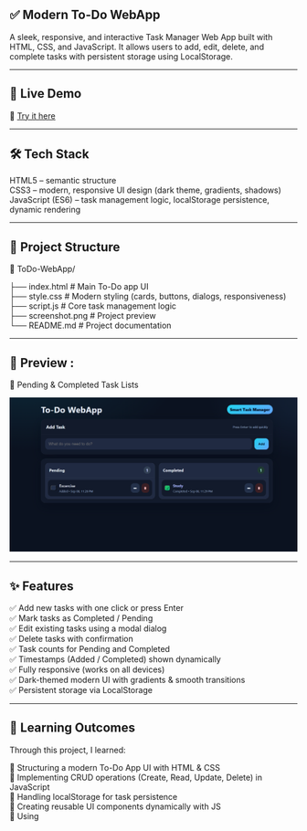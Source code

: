 ## ✅ Modern To-Do WebApp

A sleek, responsive, and interactive Task Manager Web App built with HTML, CSS, and JavaScript.
It allows users to add, edit, delete, and complete tasks with persistent storage using LocalStorage.

---

## 🚀 Live Demo

🔗 [Try it here](https://kunal-web3.github.io/OIBSIP-ToDo-WebApp-3/) 

---

## 🛠️ Tech Stack

HTML5 – semantic structure <br>
CSS3 – modern, responsive UI design (dark theme, gradients, shadows) <br>
JavaScript (ES6) – task management logic, localStorage persistence, dynamic rendering <br>

---

## 📂 Project Structure

📌 ToDo-WebApp/

├── index.html      # Main To-Do app UI <br>
├── style.css       # Modern styling (cards, buttons, dialogs, responsiveness) <br>
├── script.js          # Core task management logic <br>
├── screenshot.png  # Project preview <br>
└── README.md       # Project documentation <br>

---

## 📸 Preview :

📝 Pending & Completed Task Lists

![Modern To-Do WebApp](screenshot1.png) 

---

## ✨ Features

✅ Add new tasks with one click or press Enter <br>
✅ Mark tasks as Completed / Pending <br>
✅ Edit existing tasks using a modal dialog <br>
✅ Delete tasks with confirmation <br>
✅ Task counts for Pending and Completed <br>
✅ Timestamps (Added / Completed) shown dynamically <br>
✅ Fully responsive (works on all devices) <br>
✅ Dark-themed modern UI with gradients & smooth transitions <br>
✅ Persistent storage via LocalStorage <br>

---

## 🎯 Learning Outcomes

Through this project, I learned:

📌 Structuring a modern To-Do App UI with HTML & CSS <br>
📌 Implementing CRUD operations (Create, Read, Update, Delete) in JavaScript <br>
📌 Handling localStorage for task persistence <br>
📌 Creating reusable UI components dynamically with JS <br>
📌 Using <dialog> for edit modals and improving UX <br>
📌 Designing a responsive and visually appealing dark mode interface <br>

---

## 🙌 Acknowledgement

Special thanks to Oasis Infobyte (OIBSIP) for the opportunity and guidance.

---

## 📢 Connect with Me  

🔗 [LinkedIn](https://www.linkedin.com/in/kunal-jadhav-kj) | 🌐 [GitHub](https://github.com/kunal-web3)


---
